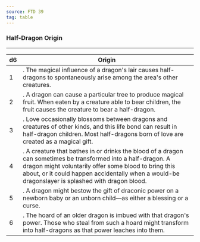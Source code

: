 ```yaml
---
source: FTD 39
tag: table
---
```


### Half-Dragon Origin
---
|d6|Origin|
|----|------------|
|1|. The magical influence of a dragon's lair causes half-dragons to spontaneously arise among the area's other creatures.|
|2|. A dragon can cause a particular tree to produce magical fruit. When eaten by a creature able to bear children, the fruit causes the creature to bear a half-dragon.|
|3|. Love occasionally blossoms between dragons and creatures of other kinds, and this life bond can result in half-dragon children. Most half-dragons born of love are created as a magical gift.|
|4|. A creature that bathes in or drinks the blood of a dragon can sometimes be transformed into a half-dragon. A dragon might voluntarily offer some blood to bring this about, or it could happen accidentally when a would-be dragonslayer is splashed with dragon blood.|
|5|. A dragon might bestow the gift of draconic power on a newborn baby or an unborn child—as either a blessing or a curse.|
|6|. The hoard of an older dragon is imbued with that dragon's power. Those who steal from such a hoard might transform into half-dragons as that power leaches into them.|
